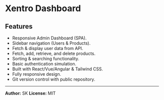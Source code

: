 # Xentro Dashboard

## Features
- Responsive Admin Dashboard (SPA).
- Sidebar navigation (Users & Products).
- Fetch & display user data from API.
- Fetch, add, retrieve, and delete products.
- Sorting & searching functionality.
- Basic authentication simulation.
- Built with React/Vue/Angular & Tailwind CSS.
- Fully responsive design.
- Git version control with public repository.

---
**Author:** SK
**License:** MIT


